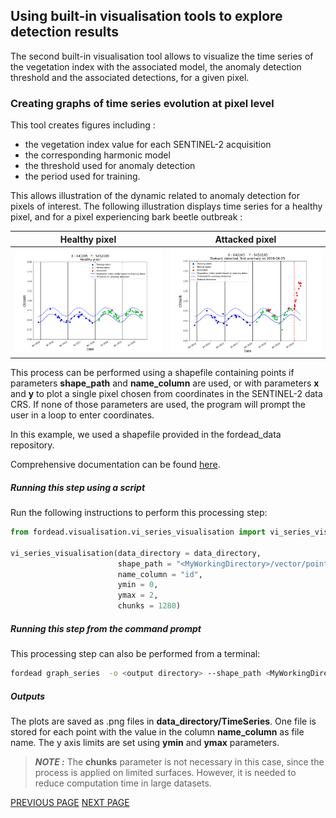 ## Using built-in visualisation tools to explore detection results

The second built-in visualisation tool allows to visualize the time series of the vegetation index with the associated model, the anomaly detection threshold and the associated detections, for a given pixel.

### Creating graphs of time series evolution at pixel level

This tool creates figures including : 
- the vegetation index value for each SENTINEL-2 acquisition
- the corresponding harmonic model
- the threshold used for anomaly detection
- the period used for training.

This allows illustration of the dynamic related to anomaly detection for pixels of interest.
The following illustration displays time series for a healthy pixel, and for a pixel experiencing bark beetle outbreak :

Healthy pixel | Attacked pixel
:-------------------------:|:-------------------------:
![graph_healthy](Figures/graph_healthy.png "graph_healthy") | ![graph_dieback](Figures/graph_dieback.png "graph_dieback")

This process can be performed using a shapefile containing points if parameters **shape_path** and **name_column** are used, or with parameters **x** and **y** to plot a single pixel chosen from coordinates in the SENTINEL-2 data CRS.
If none of those parameters are used, the program will prompt the user in a loop to enter coordinates.

In this example, we used a shapefile provided in the fordead_data repository. 

Comprehensive documentation can be found [here](https://fordead.gitlab.io/fordead_package/docs/user_guides/english/Results_visualisation/#create-graphs-showing-the-evolution-of-the-time-series).

##### Running this step using a script

Run the following instructions to perform this processing step:

```python
from fordead.visualisation.vi_series_visualisation import vi_series_visualisation

vi_series_visualisation(data_directory = data_directory, 
                        shape_path = "<MyWorkingDirectory>/vector/points_for_graphs.shp", 
                        name_column = "id", 
                        ymin = 0, 
                        ymax = 2, 
                        chunks = 1280)
```
##### Running this step from the command prompt

This processing step can also be performed from a terminal:
```bash
fordead graph_series  -o <output directory> --shape_path <MyWorkingDirectory>/vector/points_for_graphs.shp --name_column id --ymin 0 --ymax 2 --chunks 1280
```

##### Outputs

The plots are saved as .png files in **data_directory/TimeSeries**. One file is stored for each point with the value in the column **name_column** as file name. 
The y axis limits are set using **ymin** and **ymax** parameters.

> **_NOTE :_** The **chunks** parameter is not necessary in this case, since the process is applied on limited surfaces. However, it is needed to reduce computation time in large datasets.

[PREVIOUS PAGE](https://fordead.gitlab.io/fordead_package/docs/Tutorial/06_create_timelapse) [NEXT PAGE](https://fordead.gitlab.io/fordead_package/docs/Tutorial/08_updating_detection)
